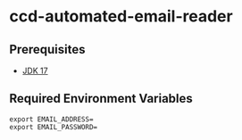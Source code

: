 # ccd-automated-email-reader

## Prerequisites

- [JDK 17](https://adoptium.net/)

## Required Environment Variables

```shell
export EMAIL_ADDRESS=
export EMAIL_PASSWORD=
```